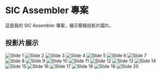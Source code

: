 # SIC Assembler 專案

這是我的 SIC Assembler 專案，展示簡報投影片圖片。

## 投影片展示

![Slide 1](PPT/s(1).jpg)
![Slide 2](PPT/s(2).jpg)
![Slide 3](PPT/s(3).jpg)
![Slide 4](PPT/s(4).jpg)
![Slide 5](PPT/s(5).jpg)
![Slide 6](PPT/s(6).jpg)
![Slide 7](PPT/s(7).jpg)
![Slide 8](PPT/s(8).jpg)
![Slide 9](PPT/s(9).jpg)
![Slide 10](PPT/s(10).jpg)
![Slide 11](PPT/s(11).jpg)
![Slide 12](PPT/s(12).jpg)
![Slide 13](PPT/s(13).jpg)
![Slide 14](PPT/s(14).jpg)
![Slide 15](PPT/s(15).jpg)
![Slide 16](PPT/s(16).jpg)
![Slide 17](PPT/s(17).jpg)
![Slide 18](PPT/s(18).jpg)
![Slide 19](PPT/s(19).jpg)
![Slide 20](PPT/s(20).jpg)
